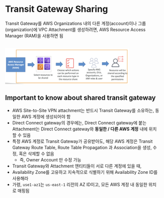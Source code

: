 # Transit Gateway Sharing

Transit Gateway를 AWS Organizations 내의 다른 계정(account)이나 그룹(organization)에
VPC Attachment를 생성하려면,
AWS Resource Access Manager (RAM)을 사용하면 됨

<br/><img src="./img/transit_gateway_sharing_img1.png" width="80%" /><br/>


## Important to know about shared transit gateway

- AWS Site-to-Site VPN attachment는 반드시 Transit Gateway를 소유하는, 동일한 AWS 계정에 생성되어야 함
- Direct Connect gateway의 경우에는, Direct Connect gateway에 붙는 Attachment는 Direct Connect gateway와 **동일한 / 다른 AWS 계정** 내에 위치할 수 있음
- 특정 AWS 계정로 Transit Gateway가 공유받아도, 해당 AWS 계정은 Transit Gateway Route Table, Route Table Propagation 과 Association을 생성, 수정, 혹은 삭제할 수 없음
    - 즉, Owner Account 만 수정 가능
- Transit Gateway와 Attachment 엔티티들이 서로 다른 계정에 있을 때,
- Availability Zone를 고유하고 지속적으로 식별하기 위해 Availability Zone ID를 사용해라
- 가령, `use1-az1`는 `us-east-1` 리전의 AZ ID이고, 모든 AWS 계정 내 동일한 위치로 매핑됨 

